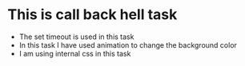 <h1>This is call back hell task </h1>

 * The set timeout is used in this task
 * In this task I have used animation to change the background color
 * I am using internal css in this task